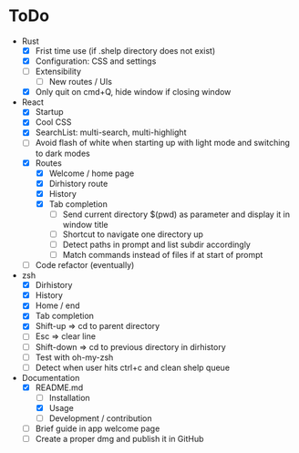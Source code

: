 # ToDo

- Rust
  - [x] Frist time use (if .shelp directory does not exist)
  - [x] Configuration: CSS and settings
  - [ ] Extensibility
    - [ ] New routes / UIs
  - [x] Only quit on cmd+Q, hide window if closing window
- React
  - [x] Startup
  - [x] Cool CSS
  - [x] SearchList: multi-search, multi-highlight
  - [ ] Avoid flash of white when starting up with light mode and switching to dark modes
  - [x] Routes
    - [x] Welcome / home page
    - [x] Dirhistory route
    - [x] History
    - [x] Tab completion
      - [ ] Send current directory $(pwd) as parameter and display it in window title
      - [ ] Shortcut to navigate one directory up
      - [ ] Detect paths in prompt and list subdir accordingly
      - [ ] Match commands instead of files if at start of prompt
  - [ ] Code refactor (eventually)
- zsh
  - [x] Dirhistory
  - [x] History
  - [x] Home / end
  - [x] Tab completion
  - [x] Shift-up => cd to parent directory
  - [ ] Esc => clear line
  - [ ] Shift-down => cd to previous directory in dirhistory
  - [ ] Test with oh-my-zsh
  - [ ] Detect when user hits ctrl+c and clean shelp queue
- Documentation
  - [x] README.md
    - [ ] Installation
    - [x] Usage
    - [ ] Development / contribution
  - [ ] Brief guide in app welcome page
  - [ ] Create a proper dmg and publish it in GitHub
